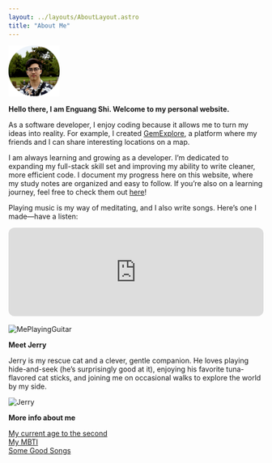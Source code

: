 ```yaml
---
layout: ../layouts/AboutLayout.astro
title: "About Me"
---
```


<img src="../../src/assets/images/me.png" alt="Me" style="width: 20%;"/>

**Hello there, I am Enguang Shi. Welcome to my personal website.**

As a software developer, I enjoy coding because it allows me to turn my ideas into reality. For example, I created <a href="https://gemexplore.xyz" target="_blank" rel="noopener noreferrer">GemExplore</a>, a platform where my friends and I can share interesting locations on a map.

I am always learning and growing as a developer. I’m dedicated to expanding my full-stack skill set and improving my ability to write cleaner, more efficient code. I document my progress here on this website, where my study notes are organized and easy to follow. If you’re also on a learning journey, feel free to check them out <a href="/posts/">here</a>!

Playing music is my way of meditating, and I also write songs. Here’s one I made—have a listen:

<iframe style="border-radius:12px" src="https://open.spotify.com/embed/track/1qN7LUXE85z2Zkqqlb5pcp?utm_source=generator" width="100%" height="175" frameBorder="0" allowfullscreen="" allow="autoplay; clipboard-write; encrypted-media; fullscreen; picture-in-picture" loading="lazy"></iframe>

![MePlayingGuitar](@assets/images/guitar.jpg)

**Meet Jerry**

Jerry is my rescue cat and a clever, gentle companion. He loves playing hide-and-seek (he’s surprisingly good at it), enjoying his favorite tuna-flavored cat sticks, and joining me on occasional walks to explore the world by my side.

![Jerry](@assets/images/jerry.jpg)

**More info about me**

<div class="reusable-component">
  <a href="javascript:void(0)" class="toggle-link" data-button-text="My current age to the second">My current age to the second</a>
  <div class="details" style="display: none;">
    <div data-details-content="age-calculation"></div>
  </div>
</div>

<div class="reusable-component">
  <a href="javascript:void(0)" class="toggle-link" data-button-text="My MBTI">My MBTI</a>
  <div class="details" style="display: none;">
    <a href="https://www.16personalities.com/entp-personality" target="_blank" rel="noopener noreferrer">ENTP-A</span>
  </div>
</div>

<div class="reusable-component">
  <a href="javascript:void(0)" class="toggle-link" data-button-text="Some Good Songs">Some Good Songs</a>
  <div class="details" style="display: none;">
    <iframe style="border-radius:12px" src="https://open.spotify.com/embed/playlist/37J2wXmbOrOSdUJ91fiAiy?utm_source=generator&theme=0" width="100%" height="152" frameBorder="0" allowfullscreen="" allow="autoplay; clipboard-write; encrypted-media; fullscreen; picture-in-picture" loading="lazy"></iframe>
  </div>
</div>

<script>
  // 通用展开/显示逻辑
  function setupReusableComponents() {
    const components = document.querySelectorAll(".reusable-component");

    components.forEach((component) => {
      const toggleLink = component.querySelector(".toggle-link");
      const details = component.querySelector(".details");

      // 设置初始文本
      toggleLink.textContent = toggleLink.getAttribute("data-button-text");

      // 点击按钮显示内容
      toggleLink.addEventListener("click", () => {
        toggleLink.style.display = "none"; // 隐藏按钮
        details.style.display = "block"; // 显示详细内容

        // 如果需要动态内容更新
        const dynamicContent = details.querySelector("[data-details-content='age-calculation']");
        if (dynamicContent) {
          dynamicContent.textContent = "Calculating age..."; // Initial buffer message
          setTimeout(() => {
            setInterval(() => {
                const birthDate = new Date("1996-06-20T11:05:00");
                const now = new Date();
                const diff = now - birthDate;

                const years = Math.floor(diff / (1000 * 60 * 60 * 24 * 365.25));
                const days = Math.floor((diff % (1000 * 60 * 60 * 24 * 365.25)) / (1000 * 60 * 60 * 24));
                const hours = Math.floor((diff % (1000 * 60 * 60 * 24)) / (1000 * 60 * 60));
                const minutes = Math.floor((diff % (1000 * 60 * 60)) / (1000 * 60));
                const seconds = Math.floor((diff % (1000 * 60)) / 1000);

                dynamicContent.innerHTML = `
                <span>I am ${years} years, ${days} days, ${hours} hours, ${minutes} minutes, and ${seconds} seconds old.</span>
                `;
            }, 1000);
          }, 500); // Simulate a short delay
        }
      });
    });
  }

  // 初始化所有可复用组件
  setupReusableComponents();
</script>
